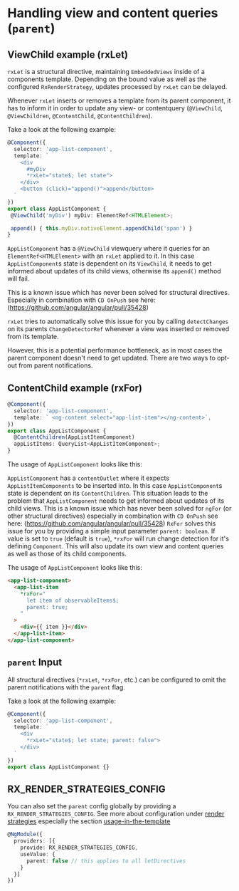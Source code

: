 # Handling view and content queries (`parent`)

## ViewChild example (rxLet)

`rxLet` is a structural directive, maintaining `EmbeddedViews` inside of a components template.
Depending on the bound value as well as the configured `RxRenderStrategy`, updates processed by `rxLet` can
be delayed.

Whenever `rxLet` inserts or removes a template from its parent component, it has to inform it in order to
update any view- or contentquery (`@ViewChild`, `@ViewChildren`, `@ContentChild`, `@ContentChildren`).

Take a look at the following example:

```ts
@Component({
  selector: 'app-list-component',
  template: `
    <div
      #myDiv
      *rxLet="state$; let state">
    </div>
    <button (click)="append()">append</button>
  `
})
export class AppListComponent {
 @ViewChild('myDiv') myDiv: ElementRef<HTMLElement>;

 append() { this.myDiv.nativeElement.appendChild('span') }
}
```

`AppListComponent` has a `@ViewChild` viewquery where it queries for an `ElementRef<HTMLElement>` with an `rxLet` applied to it.
In this case `AppListComponent`s state is dependent on its `ViewChild`, it needs to get informed
about updates of its child views, otherwise its `append()` method will fail.

This is a known issue which has never been solved for structural directives.
Especially in combination with `CD OnPush` see here: (https://github.com/angular/angular/pull/35428)

`rxLet` tries to automatically solve this issue for you by calling `detectChanges` on its parents `ChangeDetectorRef` whenever
a view was inserted or removed from its template.

However, this is a potential performance bottleneck, as in most cases the parent component doesn't need to get updated.
There are two ways to opt-out from parent notifications.

## ContentChild example (rxFor)

```ts
@Component({
  selector: 'app-list-component',
  template: ` <ng-content select="app-list-item"></ng-content>`,
})
export class AppListComponent {
  @ContentChildren(AppListItemComponent)
  appListItems: QueryList<AppListItemComponent>;
}
```

The usage of `AppListComponent` looks like this:

`AppListComponent` has a `contentOutlet` where it expects `AppListItemComponents` to be inserted into.
In this case `AppListComponent`s state is dependent on its `ContentChildren`.
This situation leads to the problem that `AppListComponent` needs to get informed about updates of its child views.
This is a known issue which has never been solved for `ngFor` (or other structural directives) especially in combination with `CD OnPush`
see here: (https://github.com/angular/angular/pull/35428)
`RxFor` solves this issue for you by providing a simple input parameter `parent: boolean`.
If value is set to `true` (default is `true`), `*rxFor` will run change detection for it's defining `Component`.
This will also update its own view and content queries as well as those of its child components.

The usage of `AppListComponent` looks like this:

```html
<app-list-component>
  <app-list-item
    *rxFor="
      let item of observableItems$;
      parent: true;
    "
  >
    <div>{{ item }}</div>
  </app-list-item>
</app-list-component>
```

## `parent` Input

All structural directives (`*rxLet`, `*rxFor`, etc.) can be configured to omit the parent notifications with the `parent` flag.

Take a look at the following example:

```ts
@Component({
  selector: 'app-list-component',
  template: `
    <div
      *rxLet="state$; let state; parent: false">
    </div>
  `
})
export class AppListComponent {}
```

## RX_RENDER_STRATEGIES_CONFIG

You can also set the `parent` config globally by providing a `RX_RENDER_STRATEGIES_CONFIG`.
See more about configuration under [render strategies](../../cdk/render-strategies) especially the section [usage-in-the-template](../../cdk/render-strategies#usage-in-the-template)

```ts
@NgModule({
  providers: [{
    provide: RX_RENDER_STRATEGIES_CONFIG,
    useValue: {
      parent: false // this applies to all letDirectives
    }
  }]
})
```
